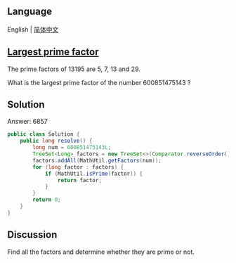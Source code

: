 ## Language

English | [简体中文](README-zh_CN.md)

## [Largest prime factor](https://projecteuler.net/problem=3)

The prime factors of 13195 are 5, 7, 13 and 29.

What is the largest prime factor of the number 600851475143 ?

## Solution

Answer: 6857

```java
public class Solution {
	public long resolve() {
		long num = 600851475143L;
		TreeSet<Long> factors = new TreeSet<>(Comparator.reverseOrder());
		factors.addAll(MathUtil.getFactors(num));
		for (long factor : factors) {
			if (MathUtil.isPrime(factor)) {
				return factor;
			}
		}
		return 0;
	}
}
```

## Discussion

Find all the factors and determine whether they are prime or not.
